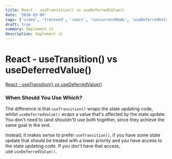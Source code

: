 ```yaml
---
title: React - useTransition() vs useDeferredValue()
date: '2016-03-08'
tags: ['video', 'frontend', 'react', 'concurrentMode', 'useDeferredValue', 'useTransition', 'read', 'withResume']
draft: true
summary: Implement it
description: Implement it
---
```


# React - useTransition() vs useDeferredValue()

[React - useTransition() vs useDeferredValue()](https://academind.com/tutorials/react-usetransition-vs-usedeferredvalue)

### When Should You Use Which?

The difference is that `useTransition()` wraps the state updating code, whilst `useDeferredValue()` wraps a value that's affected by the state update. You don't need to (and shouldn't) use both together, since they achieve the same goal in the end.

Instead, it makes sense to prefer `useTransition()`, if you have some state update that should be treated with a lower priority and you have access to the state updating code. If you don't have that access, use `useDeferredValue()`.